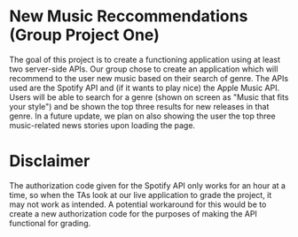 # New Music Reccommendations (Group Project One)

The goal of this project is to create a functioning application using at least two server-side APIs. Our group chose to create an application which will recommend to the user new music based on their search of genre. The APIs used are the Spotify API and (if it wants to play nice) the Apple Music API. Users will be able to search for a genre (shown on screen as "Music that fits your style") and be shown the top three results for new releases in that genre. In a future update, we plan on also showing the user the top three music-related news stories upon loading the page.


# Disclaimer

The authorization code given for the Spotify API only works for an hour at a time, so when the TAs look at our live application to grade the project, it may not work as intended. A potential workaround for this would be to create a new authorization code for the purposes of making the API functional for grading.

